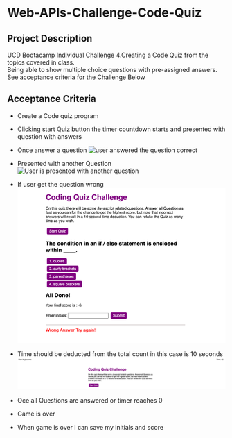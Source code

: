 # Web-APIs-Challenge-Code-Quiz
## Project Description
UCD Bootacamp Individual Challenge 4.Creating a Code Quiz from the topics covered in class.\
Being able to show multiple choice questions  with pre-assigned answers.\
See acceptance criteria for the Challenge Below

## Acceptance Criteria

* Create a Code quiz program

* Clicking start Quiz button the timer countdown starts and presented with question with answers

* Once answer a question
![user answered the question correct](assets/images/correct-answer)

* Presented with another Question
![User is presented with another question](assets/images/next.png)

* If user get the question wrong
![User provided a wrong Answer](assets/images/wrong-answer.png)

* Time should be deducted from the total count in this case is 10 seconds
![Timer count down](assets/images/timer-countdown.png)


* Oce all Questions are answered or timer reaches 0
* Game is over 
* When game is over I can save my initials and score



